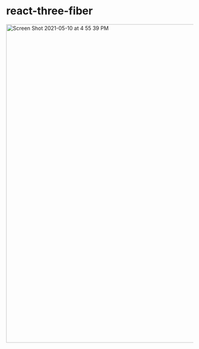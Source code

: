 # react-three-fiber

<img width="857" alt="Screen Shot 2021-05-10 at 4 55 39 PM" src="https://user-images.githubusercontent.com/63209579/117723607-93fb1c00-b1b0-11eb-8822-b3399f69b098.png">
